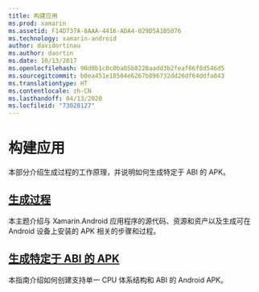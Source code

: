 ```yaml
---
title: 构建应用
ms.prod: xamarin
ms.assetid: F14D737A-8AAA-4416-ADA4-029D5A1B5076
ms.technology: xamarin-android
author: davidortinau
ms.author: daortin
ms.date: 10/13/2017
ms.openlocfilehash: 90d0b1c0c0ba05b8228aadd3b2feaf66f8d546d5
ms.sourcegitcommit: b0ea451e18504e6267b896732dd26df64ddfa843
ms.translationtype: HT
ms.contentlocale: zh-CN
ms.lasthandoff: 04/13/2020
ms.locfileid: "73028127"
---
```

# <a name="building-apps"></a>构建应用

本部分介绍生成过程的工作原理，并说明如何生成特定于 ABI 的 APK。

## <a name="build-process"></a>[生成过程](~/android/deploy-test/building-apps/build-process.md)

本主题介绍与 Xamarin.Android 应用程序的源代码、资源和资产以及生成可在 Android 设备上安装的 APK 相关的步骤和过程。

## <a name="building-abi-specific-apks"></a>[生成特定于 ABI 的 APK](~/android/deploy-test/building-apps/abi-specific-apks.md)

本指南介绍如何创建支持单一 CPU 体系结构和 ABI 的 Android APK。
